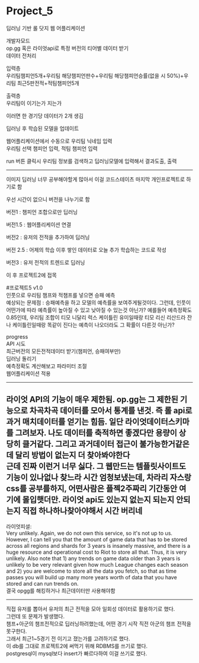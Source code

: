 # Project_5
딥러닝 기반 롤 닷지 웹 어플리케이션   

개발자모드   
op.gg 혹은 라이엇api로 특정 버전의 티어별 데이터 받기   
데이터 전처리   

입력층   
우리팀챔피언5개+우리팀 해당챔피언판수+우리팀 해당챔피언승률(없을 시 50%)+우리팀 최근5판전적+적팀챔피언5개   

출력층   
우리팀이 이기는가 지는가   

이러면 한 경기당 데이터가 2개 생김   

딥러닝 후 학습된 모델을 업데이트   

웹어플리케이션에서 수동으로 우리팀 닉네임 입력   
우리팀 선택 챔피언 입력, 적팀 챔피언 입력   

run 버튼 클릭시 우리팀 정보를 검색하고 딥러닝모델에 입력해서 결과도출, 출력   

------------------------------------------   
이미지 딥러닝 너무 공부해야할게 많아서 이걸 코드스테이츠 마지막 개인프로젝트로 하기로 함   

우선 시간이 없으니 버전을 나누기로 함   

버전1 : 챔피언 조합으로만 딥러닝   

버전1.5 : 웹어플리케이션 연결

버전2 : 유저의 전적을 추가하여 딥러닝   

버전 2.5 : 어제의 학습 이후 쌓인 데이터로 오늘 추가 학습하는 코드로 작성   

버전3 : 유저 전적의 트렌드로 딥러닝   

이 후 프로젝트2에 접목   

#프로젝트5 v1.0   
인풋으로 우리팀 챔프와 적챔프를 넣으면 승패 예측   
예상되는 문제점 : 승패예측을 하고 모델의 예측률을 보여주게될것이다. 그런데, 인풋이 어떤가에 따라 예측률이 높아질 수 있고 낮아질 수 있는것 아닌가? 예를들어 예측정확도 0.85인데, 우리팀 조합이 티모 니달리 럭스 케이틀린 유미일때랑 티모 리신 리산드라 잔나 케이틀린일때랑 똑같이 진다는 예측이 나오더라도 그 확률이 다른것 아닌가?   


progress   
API 시도   
최근버전의 모든전적데이터 받기(챔피언, 승패여부만)   
딥러닝 돌리기   
예측정확도 계산해보고 파라미터 조절   
웹어플리케이션 적용   

----------------------------------   

라이엇 API의 기능이 매우 제한됨. op.gg는 그 제한된 기능으로 차곡차곡 데이터를 모아서 통계를 낸것. 즉 롤 api로 과거 매치데이터를 얻기는 힘듬. 일단 라이엇데이터스키마를 그려보자. 
나도 데이터를 축적하면 좋겠다만 용량이 상당히 클거같다. 그리고 과거데이터 접근이 불가능한거같은데 달리 방법이 없는지 더 찾아봐야한다   
근데 진짜 이런거 너무 싫다. 그 웹만드는 템플릿사이트도 기능이 있나없나 찾느라 시간 엄청보냈는데, 차라리 자스랑 css를 공부를하지, 어떤사람은 플젝2주짜리 기간동안 여기에 몰입햇더만. 라이엇 api도 있는지 없는지 되는지 안되는지 직접 하나하나찾아야해서 시간 버리네   
------------------------------------
라이엇피셜:   
Very unlikely. Again, we do not own this service, so it's not up to us. However, I can tell you that the amount of game data that has to be stored across all regions and shards for 3 years is insanely massive, and there is a huge resource and operational cost to Riot to store all that. Thus, it is very unlikely. Also note that 1) any trends on game data older than 3 years is unlikely to be very relevant given how much League changes each season and 2) you are welcome to store all the data you fetch, so that as time passes you will build up many more years worth of data that you have stored and can run trends on.   
결국 opgg를 해킹하거나 최근데이터만 사용해야함

----------------------------------------
직접 유저를 뽑아서 유저의 최근 전적을 모아 일회성 데이터로 활용하기로 했다.   
그런데 또 문제가 발생했다.   
챔프+아군의 챔프전적으로 딥러닝하려했는데, 어떤 경기 시작 직전 아군의 챔프 전적을 못구한다.   
그래서 최근1~5경기 전 이기고 졌는가를 고려하기로 했다.   
이 db를 그대로 프로젝트2에 써먹기 위해 RDBMS를 쓰기로 했다.   
postgresql이 mysql보다 insert가 빠르다하여 이걸 쓰기로 했다.   

